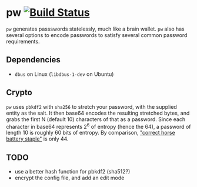 # pw [![Build Status](https://api.travis-ci.org/tych0/pw.svg?branch=master)](https://travis-ci.org/tych0/pw)

`pw` generates passswords statelessly, much like a brain wallet. `pw` also has
several options to encode passwords to satisfy several common password
requirements.

## Dependencies

* `dbus` on Linux (`libdbus-1-dev` on Ubuntu)

## Crypto

`pw` uses `pbkdf2` with `sha256` to stretch your password, with the supplied
entity as the salt. It then base64 encodes the resulting stretched bytes, and
grabs the first N (default 10) characters of that as a password. Since each
character in base64 represents 2<sup>6</sup> of entropy (hence the 64), a
password of length 10 is roughly 60 bits of entropy. By comparison, ["correct
horse battery staple"](https://xkcd.com/936/) is only 44.

## TODO

* use a better hash function for pbkdf2 (sha512?)
* encrypt the config file, and add an edit mode
